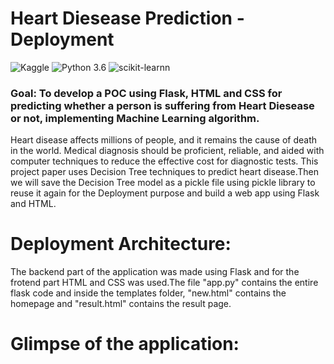 # Heart Diesease Prediction - Deployment

![Kaggle](https://img.shields.io/badge/Dataset-Kaggle-blue.svg) ![Python 3.6](https://img.shields.io/badge/Python-3.6-brightgreen.svg) ![scikit-learnn](https://img.shields.io/badge/Library-Scikit_Learn-orange.svg)
### Goal: To develop a POC using Flask, HTML and CSS for predicting whether a person is suffering from Heart Diesease or not, implementing Machine Learning algorithm.

Heart disease affects millions of people, and it remains the cause of death in the world. Medical diagnosis should be proficient, reliable, and aided with computer techniques to reduce the effective cost for diagnostic tests. This project paper uses Decision Tree techniques to predict heart disease.Then we will  save the Decision Tree model as a pickle file using pickle library to reuse it again for the Deployment purpose and build a web app using Flask and HTML.

# Deployment Architecture:
The backend part of the application was made using Flask and for the frotend part HTML and CSS was used.The file "app.py" contains the entire flask code and inside the templates folder, "new.html" contains the homepage and "result.html" contains the result page.

# Glimpse of the application:
